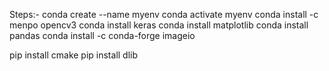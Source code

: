 Steps:-
conda create --name myenv
conda activate myenv
conda install -c menpo opencv3
conda install keras 
conda install matplotlib
conda install pandas
conda install -c conda-forge imageio

pip install cmake
pip install dlib